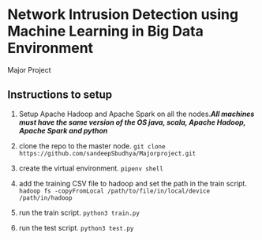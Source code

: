 # Network Intrusion Detection using Machine Learning in Big Data Environment

Major Project


## Instructions to setup

 1. Setup Apache Hadoop and Apache Spark on all the nodes.***All machines must have the same version of the OS java, scala, Apache Hadoop, Apache Spark and python***

 2. clone the repo to the master node.
`git clone https://github.com/sandeepSbudhya/Majorproject.git`
 3. create the virtual environment.
`pipenv shell`
 4. add the training CSV file to hadoop and set the path in the train script.
`hadoop fs -copyFromLocal /path/to/file/in/local/device /path/in/hadoop`
 5. run the train script.
`python3 train.py`
 6. run the test script. 
`python3 test.py`
